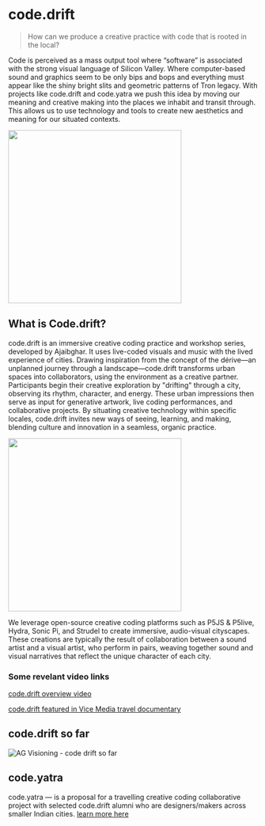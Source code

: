 # code.drift 	

> How can we produce a creative practice with code that is rooted in the local?

Code is perceived as a mass output tool where “software” is associated with the strong visual language of Silicon Valley. Where computer-based sound and graphics seem to be only bips and bops and everything must appear like the shiny bright slits and geometric patterns of Tron legacy. 
With projects like code.drift and code.yatra we push this idea by moving our meaning and creative making into the places we inhabit and transit through. This allows us to use technology and tools to create new aesthetics and meaning for our situated contexts. 

<img src="https://github.com/user-attachments/assets/5adcc484-d8fc-4e65-b246-45631db3d05e" width="350px">

## What is Code.drift?
code.drift is an immersive creative coding practice and workshop series, developed by Ajaibghar. It uses live-coded visuals and music with the lived experience of cities. Drawing inspiration from the concept of the dérive—an unplanned journey through a landscape—code.drift transforms urban spaces into collaborators, using the environment as a creative partner.
Participants begin their creative exploration by "drifting" through a city, observing its rhythm, character, and energy. These urban impressions then serve as input for generative artwork, live coding performances, and collaborative projects. By situating creative technology within specific locales, code.drift invites new ways of seeing, learning, and making, blending culture and innovation in a seamless, organic practice.


<img src="https://github.com/user-attachments/assets/48012686-d833-4a7e-bfe4-5acd9e2e2eca" width="350px">


We leverage open-source creative coding platforms such as P5JS & P5live, Hydra, Sonic Pi, and Strudel to create immersive, audio-visual cityscapes. 	
These creations are typically the result of collaboration between a sound artist and a visual artist, who perform in pairs, weaving together sound and visual narratives that reflect the unique character of each city.
	
### Some revelant video links

[code.drift overview video](https://youtu.be/AlO_u2SC0jE) 
	
[code.drift featured in Vice Media travel documentary](https://youtu.be/ngUq39hIX5M?feature=shared&t=383) 


## code.drift so far
![AG Visioning - code drift so far](https://github.com/user-attachments/assets/af24503e-f891-4a05-a9ae-8bfd0e42a096)

## code.yatra

code.yatra — is a proposal for a travelling creative coding collaborative project with selected code.drift alumni who are designers/makers across smaller Indian cities. [learn more here](/code.drift/codeyatra)
